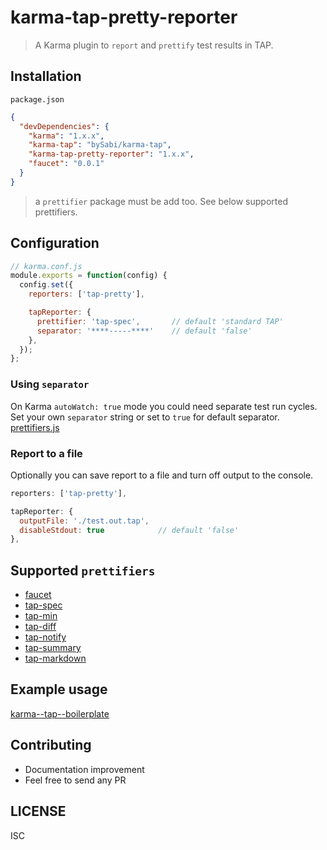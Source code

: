 # karma-tap-pretty-reporter
> A Karma plugin to `report` and `prettify` test results in TAP.

## Installation

`package.json`
```json
{
  "devDependencies": {
    "karma": "1.x.x",
    "karma-tap": "bySabi/karma-tap",
    "karma-tap-pretty-reporter": "1.x.x",
    "faucet": "0.0.1"
  }
}
```
> a `prettifier` package must be add too. See below supported prettifiers.


## Configuration
```js
// karma.conf.js
module.exports = function(config) {
  config.set({
    reporters: ['tap-pretty'],

    tapReporter: {
      prettifier: 'tap-spec',       // default 'standard TAP'
      separator: '****-----****'    // default 'false'
    },
  });
};
```

### Using `separator`
On Karma `autoWatch: true` mode you could need separate test run cycles. Set your own `separator` string or set to `true` for default separator. [prettifiers.js](https://github.com/bySabi/karma-tap-pretty-reporter/blob/master/src/prettifiers.js)

### Report to a file
Optionally you can save report to a file and turn off output to the console.
```js
reporters: ['tap-pretty'],

tapReporter: {
  outputFile: './test.out.tap',
  disableStdout: true            // default 'false'
},
```

## Supported `prettifiers`
* [faucet](https://github.com/substack/faucet)
* [tap-spec](https://github.com/scottcorgan/tap-spec)
* [tap-min](https://github.com/gummesson/tap-min)
* [tap-diff](https://github.com/axross/tap-diff)
* [tap-notify](https://github.com/axross/tap-notify)
* [tap-summary](https://github.com/zoubin/tap-summary)
* [tap-markdown](https://github.com/Hypercubed/tap-markdown)

## Example usage
[karma--tap--boilerplate](https://github.com/bySabi/karma--tap--boilerplate)

## Contributing
* Documentation improvement
* Feel free to send any PR

## LICENSE
ISC

